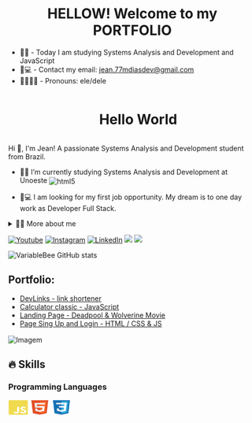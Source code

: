 ## 

<h1 align="center">HELLOW!  Welcome to my PORTFOLIO</h1>

- 🎒🏫 - Today I am studying Systems Analysis and Development and JavaScript
-  📧💻 - Contact my email: jean.77mdiasdev@gmail.com
-   🙇‍♂️🙎‍♂️ - Pronouns: ele/dele


<div id="user-content-toc">
  <ul align="center">
    <summary><h1 style="display: inline-block">Hello World</h1></summary>
</div>

<!-- Presentation -->
<p>
  Hi 👋, I'm Jean! A passionate Systems Analysis and Development student from Brazil.

  - 🎒🏫 I’m currently studying Systems Analysis and Development at Unoeste <img align="center" alt="html5" src="https://github.com/77mdias/77mdias/assets/168132247/e933be5b-f1e1-4349-918c-75211728b397" width="20px"/>

  - 🔭💻 I am looking for my first job opportunity. My dream is to one day work as Developer Full Stack.
</p>

<!-- Dropdown -->
<details>
  <summary>👨‍💻 More about me</summary>

  - 💬 I'm 18 years old, I currently live in Brazil. I don't have any experience in the area yet, but I have done some practical projects that I started from scratch and some that I also did in courses. I've worked in 2 companies, not in the programming area, but I worked with clients and staff. In this aspect, I developed communication, creativity, determination and teamwork skills.

  - ⚡ I enjoy reading, whether it's a good book, manga, or comics, as well as watching movies and playing games! I believe that our personal interests contribute to a more refined perception of things and problem-solving. \o/
</details>

<!-- Links -->
[![Youtube](https://img.shields.io/badge/YouTube-FF0000?style=for-the-badge&logo=youtube&logoColor=white)](https://www.youtube.com/@77mdias)
[![Instagram](https://img.shields.io/badge/Instagram-E4405F?style=for-the-badge&logo=instagram&logoColor=white)](https://www.instagram.com/77mdias/)
[![LinkedIn](https://img.shields.io/badge/LinkedIn-0077B5?style=for-the-badge&logo=linkedin&logoColor=white)](https://www.linkedin.com/in/jean-carlos-moreira-dias-684040307/)
 <a href = "mailto:jean.77mdias@gmail.com"><img src="https://img.shields.io/badge/-Gmail-%23333?style=for-the-badge&logo=gmail&logoColor=white" target="_blank"></a>
 <a href="https://discord.gg/wagxzStdcR" target="_blank"><img src="https://img.shields.io/badge/Discord-7289DA?style=for-the-badge&logo=discord&logoColor=white" target="_blank"></a> 

<!-- GithubStats -->
![VariableBee GitHub stats](https://github-readme-stats.vercel.app/api?username=77mdias&variablebee&show_icons=true&theme=gotham)

<!-- Portfolio -->
## Portfolio:
- [DevLinks - link shortener](https://github.com/77mdias/devlinks)
- [Calculator classic - JavaScript](https://github.com/77mdias/Calculadora)
- [Landing Page - Deadpool & Wolverine Movie](https://github.com/77mdias/DeadPool---Wolverine-Movie)
- [Page Sing Up and Login - HTML / CSS & JS](https://github.com/77mdias/DeadPool---Wolverine-Movie)

<!-- GIF -->
<p align="left">
  <img align="center" src="https://github.com/VariableBee/VariableBee/assets/77739311/4e9f41af-6b57-49a7-b15a-74322e96b4d7" alt="Imagem">
</p>

## 🔥 Skills
<!-- Skills: Programming Languages -->
  <div style="flex-basis: 48%;">
    <h3>Programming Languages</h3>
    <img align="center" alt="Js" height="30" width="40" src="https://raw.githubusercontent.com/devicons/devicon/master/icons/javascript/javascript-plain.svg">
    <img align="center" alt="HTML" height="30" width="40" src="https://raw.githubusercontent.com/devicons/devicon/master/icons/html5/html5-original.svg">
    <img align="center" alt="CSS" height="30" width="40" src="https://raw.githubusercontent.com/devicons/devicon/master/icons/css3/css3-original.svg">
    <!--
    <img align="center" alt="Python" height="30" width="40" src="https://raw.githubusercontent.com/devicons/devicon/master/icons/python/python-original.svg">
    <img align="center" alt="C" height="30" width="40" src="https://cdn.jsdelivr.net/gh/devicons/devicon/icons/c/c-original.svg">
    -->
  </div>
  
  <!-- Skills: Tools & Frameworks -->
  <!--
  <div style="flex-basis: 48%;">
    <h3>Tools & Frameworks</h3>
    <img align="center" alt="VScode" height="30" width="40" src="https://cdn.jsdelivr.net/gh/devicons/devicon/icons/vscode/vscode-original.svg">
    <img align="center" alt="AWS" height="30" width="40" src="https://cdn.jsdelivr.net/gh/devicons/devicon/icons/amazonwebservices/amazonwebservices-original.svg">
    <img align="center" alt="Jupyter" height="30" width="40" src="https://cdn.jsdelivr.net/gh/devicons/devicon/icons/jupyter/jupyter-original.svg">
    <img align="center" alt="Chris-AWS" height="30" width="40" src="https://cdn.jsdelivr.net/gh/devicons/devicon/icons/git/git-original.svg">
    <img align="center" alt="Bash" height="30" width="40" src="https://cdn.jsdelivr.net/gh/devicons/devicon/icons/bash/bash-original.svg">
  </div> 
  -->
  <!-- Skills: Libraries -->
  <!--
  <div style="flex-basis: 48%;">
    <h3>Libraries</h3>
    <img align="center" alt="Numpy" height="30" width="40" src="https://cdn.jsdelivr.net/gh/devicons/devicon/icons/numpy/numpy-original.svg">
    <img align="center" alt="Pandas" src="https://raw.githubusercontent.com/devicons/devicon/2ae2a900d2f041da66e950e4d48052658d850630/icons/pandas/pandas-original.svg" alt="pandas" width="40" height="40"/>
    <img align="center" alt="Seaborn" src="https://seaborn.pydata.org/_images/logo-mark-lightbg.svg" alt="seaborn" width="40" height="40"/>
    <img align="center" alt="Scikit-learn" src="https://upload.wikimedia.org/wikipedia/commons/0/05/Scikit_learn_logo_small.svg" alt="scikit_learn" width="40" height="40"/>
  </div>
  -->
